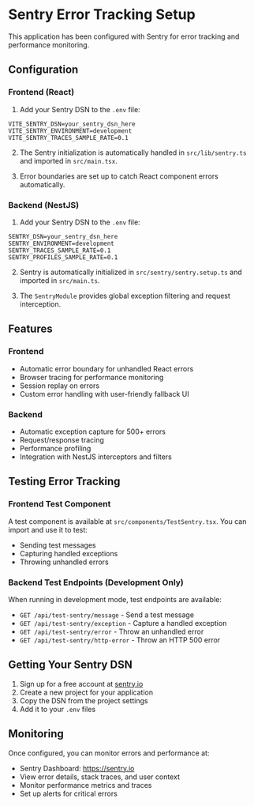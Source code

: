 # Sentry Error Tracking Setup

This application has been configured with Sentry for error tracking and performance monitoring.

## Configuration

### Frontend (React)

1. Add your Sentry DSN to the `.env` file:
```env
VITE_SENTRY_DSN=your_sentry_dsn_here
VITE_SENTRY_ENVIRONMENT=development
VITE_SENTRY_TRACES_SAMPLE_RATE=0.1
```

2. The Sentry initialization is automatically handled in `src/lib/sentry.ts` and imported in `src/main.tsx`.

3. Error boundaries are set up to catch React component errors automatically.

### Backend (NestJS)

1. Add your Sentry DSN to the `.env` file:
```env
SENTRY_DSN=your_sentry_dsn_here
SENTRY_ENVIRONMENT=development
SENTRY_TRACES_SAMPLE_RATE=0.1
SENTRY_PROFILES_SAMPLE_RATE=0.1
```

2. Sentry is automatically initialized in `src/sentry/sentry.setup.ts` and imported in `src/main.ts`.

3. The `SentryModule` provides global exception filtering and request interception.

## Features

### Frontend
- Automatic error boundary for unhandled React errors
- Browser tracing for performance monitoring
- Session replay on errors
- Custom error handling with user-friendly fallback UI

### Backend
- Automatic exception capture for 500+ errors
- Request/response tracing
- Performance profiling
- Integration with NestJS interceptors and filters

## Testing Error Tracking

### Frontend Test Component
A test component is available at `src/components/TestSentry.tsx`. You can import and use it to test:
- Sending test messages
- Capturing handled exceptions
- Throwing unhandled errors

### Backend Test Endpoints (Development Only)
When running in development mode, test endpoints are available:
- `GET /api/test-sentry/message` - Send a test message
- `GET /api/test-sentry/exception` - Capture a handled exception
- `GET /api/test-sentry/error` - Throw an unhandled error
- `GET /api/test-sentry/http-error` - Throw an HTTP 500 error

## Getting Your Sentry DSN

1. Sign up for a free account at [sentry.io](https://sentry.io)
2. Create a new project for your application
3. Copy the DSN from the project settings
4. Add it to your `.env` files

## Monitoring

Once configured, you can monitor errors and performance at:
- Sentry Dashboard: https://sentry.io
- View error details, stack traces, and user context
- Monitor performance metrics and traces
- Set up alerts for critical errors